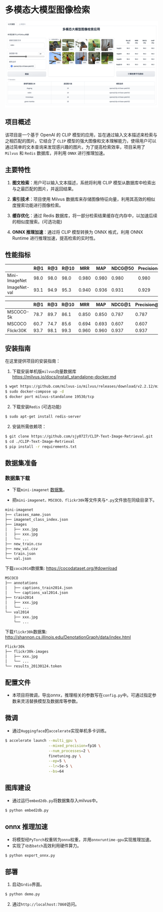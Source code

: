 # 多模态大模型图像检索

<img src="assets/demo.png" alt="demo">

## 项目概述

该项目是一个基于 OpenAI 的 CLIP
模型的应用，旨在通过输入文本描述来检索与之相匹配的图片。它结合了 `CLIP`
模型的强大图像和文本理解能力，使得用户可以通过简单的文本查询来发现感兴趣的图片。为了提高检索效率，项目采用了 `Milvus`
和 `Redis` 数据库，并利用 `ONNX` 进行推理加速。

## 主要特性

1. **图文检索**：用户可以输入文本描述，系统将利用 CLIP 模型从数据库中检索出与之最匹配的图片，并返回结果。

2. **索引技术**：项目使用 Milvus 数据库来存储图像特征向量，利用其高效的相似度搜索功能进行图像检索。

3. **缓存优化**：通过 Redis 数据库，将一部分检索结果缓存在内存中，以加速后续的相似度搜索。(可选功能)

4. **ONNX 推理加速**：通过将 CLIP 模型转换为 ONNX 格式，利用 ONNX Runtime 进行推理加速，提高检索的实时性。

## 性能指标


|               | R@1  | R@3  | R@10 | MRR   | MAP   | NDCG@50 | Precision@50 |
|---------------| ---- | ---- | ---- | ----- | ----- | ------- | ------------ |
| Mini-ImageNet | 98.0 | 98.0 | 98.0 | 0.980 | 0.980 | 0.980   | 0.980        |
| ImageNet-val  | 93.1 | 94.9 | 95.3 | 0.940 | 0.936 | 0.931   | 0.929        |



|           | R@1  | R@3  | R@10 | MRR   | MAP   | NDCG@1 | Precision@1 |
| --------- | ---- | ---- | ---- | ----- | ----- | ------ | ----------- |
| MSCOCO-5k | 78.7 | 89.7 | 86.1 | 0.850 | 0.850 | 0.787  | 0.787       |
| MSCOCO    | 60.7 | 74.7 | 85.6 | 0.694 | 0.693 | 0.607  | 0.607       |
| Flickr30K | 93.7 | 98.1 | 99.3 | 0.960 | 0.960 | 0.937  | 0.937       |

## 安装指南

在这里提供项目的安装指南：

1. 下载安装单机版`milvus`向量数据库 https://milvus.io/docs/install_standalone-docker.md

```bash
$ wget https://github.com/milvus-io/milvus/releases/download/v2.2.12/milvus-standalone-docker-compose.yml -O docker-compose.yml
$ sudo docker-compose up -d
$ docker port milvus-standalone 19530/tcp
```

2. 下载安装`Redis` (可选功能)

```bash
$ sudo apt-get install redis-server
```

2. 安装所需依赖项：

```bash
$ git clone https://github.com/sjy0727/CLIP-Text-Image-Retrieval.git
$ cd ./CLIP-Text-Image-Retrieval
$ pip install -r requirements.txt
```

## 数据集准备

[//]: # (### 数据集介绍)

[//]: # ()
[//]: # (2016年google)

[//]: # (DeepMind团队从Imagnet数据集中抽取的一小部分（大小约3GB）制作了Mini-Imagenet数据集，共有100个类别，每个类别都有600张图片，共60000张，而且图像大小不定。)

### 数据集下载

- 下载`mini-imagenet` [数据集](https://pan.baidu.com/s/1Uro6RuEbRGGCQ8iXvF2SAQ/?pwd=hl31)。


- 把`mini-imagenet，MSCOCO，flickr30k`等文件夹与`*.py`文件放在同级目录下。

```
mini-imagenet
├── classes_name.json
├── imagenet_class_index.json
├── images
│   ├── xxx.jpg
│   ├── xxx.jpg
│   └── ...
├── new_train.csv
├── new_val.csv
├── train.json
└── val.json
```

下载`coco2014`数据集: https://cocodataset.org/#download

```
MSCOCO
├── annotations
│   ├── captions_train2014.json
│   └── captions_val2014.json
├── train2014
│   ├── xxx.jpg
│   └── ...
└── val2014
    ├── xxx.jpg
    └── ...
```

下载`flickr30k`数据集: http://shannon.cs.illinois.edu/DenotationGraph/data/index.html

```
Flickr30k
├── flickr30k-images
│   ├── xxx.jpg
│   └── ...
└── results_20130124.token
```

## 配置文件

- 本项目将微调，导出onnx，推理相关的参数写在`config.py`中。可通过指定参数来灵活替换模型及数据库等参数。

## 微调

- 通过`Huggingface`的`accelerate`实现单机多卡训练。

```bash
$ accelerate launch --multi_gpu \
                    --mixed_precision=fp16 \
                    --num_processes=2 \
                    finetuning.py \
                    --ep=5 \
                    --lr=5e-5 \
                    --bs=64
```

## 图库建设

- 通过运行`embed2db.py`将数据集存入milvus中。

```bash
$ python embed2db.py
```

## onnx 推理加速

- 将模型经`PyTorch`权重转为`onnx`权重，并用`onnxruntime-gpu`实现推理加速。
- 实现了`动态batch`高效利用硬件算力。

```bash
$ python export_onnx.py
```

## 部署

1. 启动`Grdio`界面。

```bash
$ python demo.py
```

2. 通过`http://localhost:7860`访问。









